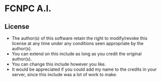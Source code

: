 FCNPC A.I.
==========

License
-------

- The author(s) of this software retain the right to modify/revoke this license at any time under any conditions seen appropriate by the author(s).
- You can extend on this include as long as you credit the original author(s).
- You can change this include however you like.
- It would be appreciated if you could add my name to the credits in your server, since this include was a lot of work to make.